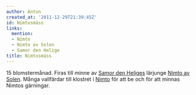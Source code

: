 ```yaml
---
author: Anton
created_at: '2011-12-29T21:39:45Z'
id: Nimtosmäss
links:
  mention:
  - Nimto
  - Nimto av Solen
  - Samor den Helige
title: Nimtosmäss
---
```


15 blomstermånad. Firas till minne av [Samor den Heliges] lärjunge [Nimto av Solen]. Många
vallfärdar till klostret i [Nimto] för att be och för att minnas Nimtos gärningar.

  [Samor den Heliges]: Samor_den_Helige
  [Nimto av Solen]: Nimto_av_Solen
  [Nimto]: Nimto
